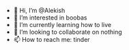 - 👋 Hi, I’m @Alekish
- 👀 I’m interested in boobas
- 🌱 I’m currently learning how to live
- 💞️ I’m looking to collaborate on nothing
- 📫 How to reach me: tinder

<!---
Alekish/Alekish is a ✨ special ✨ repository because its `README.md` (this file) appears on your GitHub profile.
You can click the Preview link to take a look at your changes.
--->
